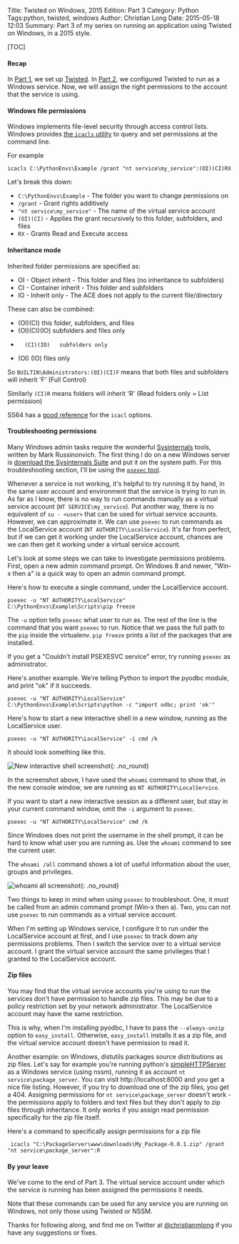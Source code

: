 Title: Twisted on Windows, 2015 Edition: Part 3
Category: Python
Tags:python, twisted, windows
Author: Christian Long
Date: 2015-05-18 12:03
Summary: Part 3 of my series on running an application using Twisted on Windows, in a 2015 style.

[TOC]

#### Recap

In [Part 1]({filename}/twisted_on_windows.md), we set up [Twisted](https://twistedmatrix.com). In [Part 2]({filename}/twisted_on_windows_part2.md), we configured Twisted to run as a Windows service. Now, we will assign the right permissions to the account that the service is using.


#### Windows file permissions

Windows implements file-level security through access control lists. Windows provides [the `icacls` utility](http://ss64.com/nt/icacls.html) to query and set permissions at the command line.

For example

    icacls C:\PythonEnvs\Example /grant "nt service\my_service":(OI)(CI)RX

Let's break this down:

 * `C:\PythonEnvs\Example` - The folder you want to change permissions on
 * `/grant` - Grant rights additively
 * `"nt service\my_service"` - The name of the virtual service account
 * `(OI)(CI)` - Applies the grant recursively to this folder, subfolders, and files
 * `RX` - Grants Read and Execute access


#### Inheritance mode

Inherited folder permissions are specified as:

 * OI - Object inherit    - This folder and files (no inheritance to subfolders)
 * CI - Container inherit - This folder and subfolders
 * IO - Inherit only      - The ACE does not apply to the current file/directory


These can also be combined:

 *   (OI)(CI)       this folder, subfolders, and files
 *   (OI)(CI)(IO)   subfolders and files only
 *       (CI)(IO)   subfolders only
 *   (OI)    (IO)   files only

So `BUILTIN\Administrators:(OI)(CI)F` means that both files and subfolders will inherit 'F' (Full Control)

Similarly `(CI)R` means folders will inherit 'R' (Read folders only = List permission)

SS64 has a [good reference](http://ss64.com/nt/icacls.html) for the `icacl` options.




#### Troubleshooting permissions

Many Windows admin tasks require the wonderful [Sysinternals](https://technet.microsoft.com/en-us/sysinternals/bb545021.aspx) tools, written by Mark Russinonvich. The first thing I do on a new Windows server is [download the Sysinternals Suite](https://technet.microsoft.com/en-us/sysinternals/bb842062.aspx) and put it on the system path. For this troubleshooting section, I'll be using the [`psexec` tool](https://technet.microsoft.com/en-us/sysinternals/bb897553).

Whenever a service is not working, it's helpful to try running it by hand, in the same user account and environment that the service is trying to run in. As far as I know, there is no way to run commands manually as a virtual service account (`NT SERVICE\my_service`). Put another way, there is no equivalent of `su - <user>` that can be used for virtual service accounts. However, we can approximate it. We can use `psexec` to run commands as the LocalService account (`NT AUTHORITY\LocalService`). It's far from perfect, but if we can get it working under the LocalService account, chances are we can then get it working under a virtual service account.

Let's look at some steps we can take to investigate permissions problems. First, open a new admin command prompt. On Windows 8 and newer, "Win-x then a" is a quick way to open an admin command prompt.


Here's how to execute a single command, under the LocalService account.

    psexec -u "NT AUTHORITY\LocalService" C:\PythonEnvs\Example\Scripts\pip freeze

The `-u` option tells `psexec` what user to run as. The rest of the line is the command that you want `psexec` to run. Notice that we pass the full path to the `pip` inside the virtualenv. `pip freeze` prints a list of the packages that are installed.

If you get a "Couldn't install PSEXESVC service" error, try running `psexec` as administrator.

Here's another example.  We're telling Python to import the pyodbc module, and print "ok" if it succeeds.

    psexec -u "NT AUTHORITY\LocalService" C:\PythonEnvs\Example\Scripts\python -c "import odbc; print 'ok'"

Here's how to start a new interactive shell in a new window, running as the LocalService user.

    psexec -u "NT AUTHORITY\LocalService" -i cmd /k

It should look something like this.

![New interactive shell screenshot]({filename}/images/cmd_i.png){: .no_round}

In the screenshot above, I have used the `whoami` command to show that, in the new console window, we are running as `NT AUTHORITY\LocalService`.

If you want to start a new interactive session as a different user, but stay in your current command window, omit the `-i` argument to `psexec`.

    psexec -u "NT AUTHORITY\LocalService" cmd /k

Since Windows does not print the username in the shell prompt, it can be hard to know what user you are running as. Use the `whoami` command to see the current user.

The `whoami /all` command shows a lot of useful information about the user, groups and privileges.


![whoami all screenshot]({filename}/images/whoami_all.png){: .no_round}



Two things to keep in mind when using `psexec` to troubleshoot. One, it must be called from an admin command prompt (Win-x then a). Two, you can not use `psexec` to run commands as a virtual service account.

When I'm setting up Windows service, I configure it to run under the LocalService account at first, and I use `psexec` to track down any permissions problems. Then I switch the service over to a virtual service account. I grant the virtual service account the same privileges that I granted to the LocalService account.





#### Zip files

You may find that the virtual service accounts you're using to run the services don't have permission to handle zip files. This may be due to a policy restriction set by your network administrator. The LocalService account may have the same restriction.

This is why, when I'm installing pyodbc, I have to pass the `--always-unzip` option to `easy_install`. Otherwise, `easy_install` installs it as a zip file, and the virtual service account doesn't have permission to read it.

Another example: on Windows, distutils packages source distributions as zip files. Let's say for example you're running python's [simpleHTTPServer](https://docs.python.org/2/library/simplehttpserver.html) as a Windows service (using nssm), running it as account `nt service\package_server`. You can visit http://localhost:8000 and you get a nice file listing. However, if you try to download one of the zip files, you get a 404. Assigning permissions for `nt service\package_server` doesn't work - the permissions apply to folders and text files but they don't apply to zip files through inheritance. It only works if you assign read permission specifically for the zip file itself.

Here's a command to specifically assign permissions for a zip file

     icacls "C:\PackageServer\www\downloads\My_Package-0.0.1.zip" /grant "nt service\package_server":R






#### By your leave


We've come to the end of Part 3.  The virtual service account under which the service is running has been assigned the permissions it needs. 

Note that these commands can be used for any service you are running on Windows, not only those using Twisted or NSSM.

Thanks for following along, and find me on Twitter at [@christianmlong](https://twitter.com/christianmlong) if you have any suggestions or fixes.

